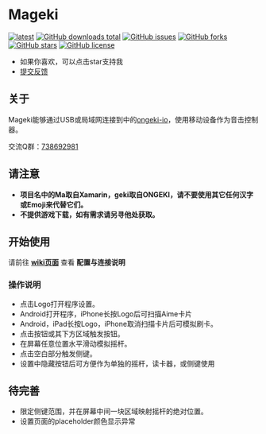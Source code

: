 # Mageki 
[![latest](https://img.shields.io/github/v/release/sanheiii/mageki.svg)](https://github.com/Sanheiii/Mageki/releases/latest)
[![GitHub downloads total](https://img.shields.io/github/downloads/Sanheiii/Mageki/total)](https://github.com/Sanheiii/Mageki/releases)
[![GitHub issues](https://img.shields.io/github/issues/Sanheiii/Mageki)](https://github.com/Sanheiii/Mageki/issues)
[![GitHub forks](https://img.shields.io/github/forks/Sanheiii/Mageki)](https://github.com/Sanheiii/Mageki/network)
[![GitHub stars](https://img.shields.io/github/stars/Sanheiii/Mageki)](https://github.com/Sanheiii/Mageki/stargazers)
[![GitHub license](https://img.shields.io/github/license/Sanheiii/Mageki)](https://github.com/Sanheiii/Mageki/blob/master/LICENSE)
- 如果你喜欢，可以点击star支持我
- [提交反馈](https://github.com/Sanheiii/Mageki/issues/new/choose)
## 关于
Mageki能够通过USB或局域网连接到中的[ongeki-io](https://github.com/Sanheiii/ongeki-io)，使用移动设备作为音击控制器。

交流Q群：[738692981](https://jq.qq.com/?_wv=1027&k=ddmBJUbL)
## 请注意
- __项目名中的Ma取自Xamarin，geki取自ONGEKI，请不要使用其它任何汉字或Emoji来代替它们。__
- __不提供游戏下载，如有需求请另寻他处获取。__

## 开始使用
请前往 __[wiki页面](https://github.com/Sanheiii/Mageki/wiki/Mageki%E4%BD%BF%E7%94%A8%E6%89%8B%E5%86%8C)__ 查看 __配置与连接说明__

### 操作说明
- 点击Logo打开程序设置。
- Android打开程序，iPhone长按Logo后可扫描Aime卡片
- Android，iPad长按Logo，iPhone取消扫描卡片后可模拟刷卡。
- 点击按钮或其下方区域触发按钮。
- 在屏幕任意位置水平滑动模拟摇杆。
- 点击空白部分触发侧键。
- 设置中隐藏按钮后可方便作为单独的摇杆，读卡器，或侧键使用
<!-- ## 待发布 -->
<!-- ## 开发中 -->

## 待完善
- 限定侧键范围，并在屏幕中间一块区域映射摇杆的绝对位置。
- 设置页面的placeholder颜色显示异常
